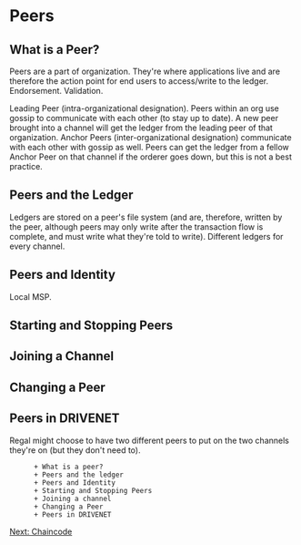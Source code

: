 # Peers

## What is a Peer?

Peers are a part of organization. They're where applications live and are therefore the action point for end users to access/write to the ledger. Endorsement. Validation.

Leading Peer (intra-organizational designation). Peers within an org use gossip to communicate with each other (to stay up to date). A new peer brought into a channel will get the ledger from the leading peer of that organization. Anchor Peers (inter-organizational designation) communicate with each other with gossip as well. Peers can get the ledger from a fellow Anchor Peer on that channel if the orderer goes down, but this is not a best practice.



## Peers and the Ledger

Ledgers are stored on a peer's file system (and are, therefore, written by the peer, although peers may only write after the transaction flow is complete, and must write what they're told to write). Different ledgers for every channel.



## Peers and Identity

Local MSP. 




## Starting and Stopping Peers




## Joining a Channel




## Changing a Peer





## Peers in DRIVENET

Regal might choose to have two different peers to put on the two channels they're on (but they don't need to).




          + What is a peer?
          + Peers and the ledger
          + Peers and Identity
          + Starting and Stopping Peers
          + Joining a channel
          + Changing a Peer
          + Peers in DRIVENET

[Next: Chaincode](./Chaincode.md)

